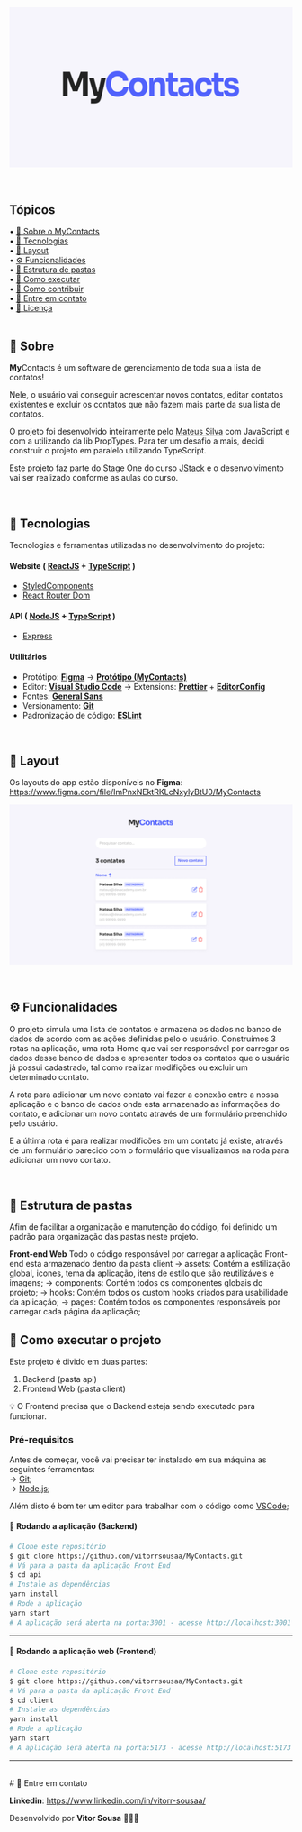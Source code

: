 <p align="center">
  <img src="./.github/banner-logo.png" alt="MyContacts" />
</p>

<br />

## Tópicos

<div>
 • <a href="#-sobre-o-MyContacts"> 📱 Sobre o MyContacts</a> </br>
 • <a href="#-tecnologias"> 🚀 Tecnologias</a> </br>
 • <a href="#-layout"> 🎨 Layout</a> </br>
 • <a href="#-funcionalidades">⚙️ Funcionalidades</a> </br>
 • <a href="#-estrutura-de-pastas">📂 Estrutura de pastas</a> </br>
 • <a href="#-como-executar-o-projeto">🚀 Como executar</a> </br>
 • <a href="#-como-contribuir">💭 Como contribuir</a> </br>
 • <a href="#-entre-em-contato">📮 Entre em contato</a> </br>
 • <a href="#user-content--licença">📝 Licença</a></br>
</div>

<br />

## 📱 Sobre

**My**Contacts é um software de gerenciamento de toda sua a lista de contatos!

Nele, o usuário vai conseguir acrescentar novos contatos, editar contatos existentes e excluir os contatos que não fazem mais parte da sua lista de contatos.

O projeto foi desenvolvido inteiramente pelo [Mateus Silva](https://www.linkedin.com/in/mateusilva/) com JavaScript e com a utilizando da lib PropTypes. Para ter um desafio a mais, decidi construir o projeto em paralelo utilizando TypeScript.

Este projeto faz parte do Stage One do curso [JStack](https://jstack.com.br/) e o desenvolvimento vai ser realizado conforme as aulas do curso.

<br />

## 🚀 Tecnologias

Tecnologias e ferramentas utilizadas no desenvolvimento do projeto:

#### **Website** ( [ReactJS](https://reactjs.org/) + [TypeScript](https://www.typescriptlang.org/) )

-  [StyledComponents](https://styled-components.com/)
-  [React Router Dom](https://reactrouter.com/en/main)

#### **API** ( [NodeJS](https://nodejs.org/en/) + [TypeScript](https://www.typescriptlang.org/) )

-  [Express](https://expressjs.com/pt-br/)

#### **Utilitários**

-  Protótipo: **[Figma](https://www.figma.com/)** → **[Protótipo (MyContacts)](https://www.figma.com/file/ImPnxNEktRKLcNxylyBtU0/MyContacts)**
-  Editor: **[Visual Studio Code](https://code.visualstudio.com/)** → Extensions: **[Prettier](https://prettier.io/)** + **[EditorConfig](https://editorconfig.org/)**
-  Fontes: **[General Sans](https://fonts.google.com/specimen/Sora)**
-  Versionamento: **[Git](https://git-scm.com)**
-  Padronização de código: **[ESLint](https://eslint.org/)**

<br />

## 🎨 Layout

Os layouts do app estão disponíveis no **Figma**: https://www.figma.com/file/ImPnxNEktRKLcNxylyBtU0/MyContacts

<p align="center">
  <img src="./.github/layout.png" alt="WAITERAPP" />
</p>

<br />

## ⚙️ Funcionalidades

O projeto simula uma lista de contatos e armazena os dados no banco de dados de acordo com as ações definidas pelo o usuário. Construímos 3 rotas na aplicação, uma rota Home que vai ser responsável por carregar os dados desse banco de dados e apresentar todos os contatos que o usuário já possui cadastrado, tal como realizar modifições ou excluir um determinado contato.

A rota para adicionar um novo contato vai fazer a conexão entre a nossa aplicação e o banco de dados onde esta armazenado as informações do contato, e adicionar um novo contato através de um formulário preenchido pelo usuário.

E a última rota é para realizar modificões em um contato já existe, através de um formulário parecido com o formulário que visualizamos na roda para adicionar um novo contato.

<br />

## 📂 Estrutura de pastas

Afim de facilitar a organização e manutenção do código, foi definido um padrão para organização das pastas neste projeto.

**Front-end Web**
Todo o código responsável por carregar a aplicação Front-end esta armazenado dentro da pasta client
→ assets: Contém a estilização global, icones, tema da aplicação, itens de estilo que são reutilizáveis e imagens;
→ components: Contém todos os componentes globais do projeto;
→ hooks: Contém todos os custom hooks criados para usabilidade da aplicação;
→ pages: Contém todos os componentes responsáveis por carregar cada página da aplicação;

## 🚀 Como executar o projeto

Este projeto é divido em duas partes:

1. Backend (pasta api)
2. Frontend Web (pasta client)

💡 O Frontend precisa que o Backend esteja sendo executado para funcionar.

### Pré-requisitos

Antes de começar, você vai precisar ter instalado em sua máquina as seguintes ferramentas: <br />
→ [Git](https://git-scm.com);<br />
→ [Node.js](https://nodejs.org/en/);<br />

Além disto é bom ter um editor para trabalhar com o código como [VSCode](https://code.visualstudio.com/);

#### 🎲 Rodando a aplicação (Backend)

```bash
# Clone este repositório
$ git clone https://github.com/vitorrsousaa/MyContacts.git
# Vá para a pasta da aplicação Front End
$ cd api
# Instale as dependências
yarn install
# Rode a aplicação
yarn start
# A aplicação será aberta na porta:3001 - acesse http://localhost:3001
```

---

#### 🧭 Rodando a aplicação web (Frontend)

```bash
# Clone este repositório
$ git clone https://github.com/vitorrsousaa/MyContacts.git
# Vá para a pasta da aplicação Front End
$ cd client
# Instale as dependências
yarn install
# Rode a aplicação
yarn start
# A aplicação será aberta na porta:5173 - acesse http://localhost:5173
```

---

<br />
# 📮 Entre em contato

**Linkedin**: https://www.linkedin.com/in/vitorr-sousaa/

Desenvolvido por **Vitor Sousa** 👋🏻🧑
